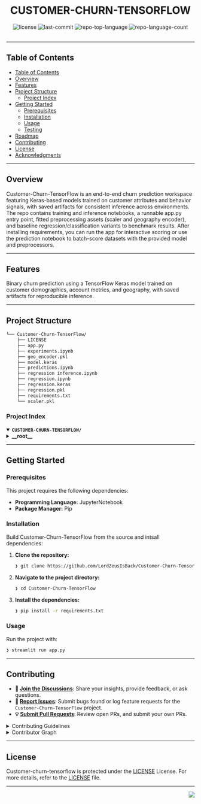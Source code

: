 <div id="top">

<!-- HEADER STYLE: CLASSIC -->
<div align="center">

# CUSTOMER-CHURN-TENSORFLOW

<em></em>

<!-- BADGES -->
<img src="https://img.shields.io/github/license/LordZeusIsBack/Customer-Churn-TensorFlow?style=default&logo=opensourceinitiative&logoColor=white&color=0080ff" alt="license">
<img src="https://img.shields.io/github/last-commit/LordZeusIsBack/Customer-Churn-TensorFlow?style=default&logo=git&logoColor=white&color=0080ff" alt="last-commit">
<img src="https://img.shields.io/github/languages/top/LordZeusIsBack/Customer-Churn-TensorFlow?style=default&color=0080ff" alt="repo-top-language">
<img src="https://img.shields.io/github/languages/count/LordZeusIsBack/Customer-Churn-TensorFlow?style=default&color=0080ff" alt="repo-language-count">

<!-- default option, no dependency badges. -->

<!-- default option, no dependency badges. -->

</div>
<br>

---

## Table of Contents

- [Table of Contents](#table-of-contents)
- [Overview](#overview)
- [Features](#features)
- [Project Structure](#project-structure)
  - [Project Index](#project-index)
- [Getting Started](#getting-started)
  - [Prerequisites](#prerequisites)
  - [Installation](#installation)
  - [Usage](#usage)
  - [Testing](#testing)
- [Roadmap](#roadmap)
- [Contributing](#contributing)
- [License](#license)
- [Acknowledgments](#acknowledgments)

---

## Overview

Customer-Churn-TensorFlow is an end-to-end churn prediction workspace featuring Keras-based models trained on customer attributes and behavior signals, with saved artifacts for consistent inference across environments. The repo contains training and inference notebooks, a runnable app.py entry point, fitted preprocessing assets (scaler and geography encoder), and baseline regression/classification variants to benchmark results. After installing requirements, you can run the app for interactive scoring or use the prediction notebook to batch-score datasets with the provided model and preprocessors.

---

## Features

Binary churn prediction using a TensorFlow Keras model trained on customer demographics, account metrics, and geography, with saved artifacts for reproducible inference.

---

## Project Structure

```sh
└── Customer-Churn-TensorFlow/
    ├── LICENSE
    ├── app.py
    ├── experiments.ipynb
    ├── geo_encoder.pkl
    ├── model.keras
    ├── predictions.ipynb
    ├── regression inference.ipynb
    ├── regression.ipynb
    ├── regression.keras
    ├── regression.pkl
    ├── requirements.txt
    └── scaler.pkl
```

### Project Index

<details open>
	<summary><b><code>CUSTOMER-CHURN-TENSORFLOW/</code></b></summary>
	<!-- __root__ Submodule -->
	<details>
		<summary><b>__root__</b></summary>
		<blockquote>
			<div class='directory-path' style='padding: 8px 0; color: #666;'>
				<code><b>⦿ __root__</b></code>
			<table style='width: 100%; border-collapse: collapse;'>
			<thead>
				<tr style='background-color: #f8f9fa;'>
					<th style='width: 30%; text-align: left; padding: 8px;'>File Name</th>
					<th style='text-align: left; padding: 8px;'>Summary</th>
				</tr>
			</thead>
				<tr style='border-bottom: 1px solid #eee;'>
					<td style='padding: 8px;'><b><a href='https://github.com/LordZeusIsBack/Customer-Churn-TensorFlow/blob/main/LICENSE'>LICENSE</a></b></td>
					<td style='padding: 8px;'>Repository license for Customer-Churn-TensorFlow.</code></td>
				</tr>
				<tr style='border-bottom: 1px solid #eee;'>
					<td style='padding: 8px;'><b><a href='https://github.com/LordZeusIsBack/Customer-Churn-TensorFlow/blob/main/app.py'>app.py</a></b></td>
					<td style='padding: 8px;'>Streamlit entry script for loading scalers/encoders and serving churn predictions from saved Keras and pickle artifacts.</code></td>
				</tr>
				<tr style='border-bottom: 1px solid #eee;'>
					<td style='padding: 8px;'><b><a href='https://github.com/LordZeusIsBack/Customer-Churn-TensorFlow/blob/main/experiments.ipynb'>experiments.ipynb</a></b></td>
					<td style='padding: 8px;'>Exploratory experiments for feature engineering, model trials, and evaluation.</code></td>
				</tr>
				<tr style='border-bottom: 1px solid #eee;'>
					<td style='padding: 8px;'><b><a href='https://github.com/LordZeusIsBack/Customer-Churn-TensorFlow/blob/main/model.keras'>model.keras</a></b></td>
					<td style='padding: 8px;'>Trained TensorFlow Keras classification model for churn prediction.</code></td>
				</tr>
				<tr style='border-bottom: 1px solid #eee;'>
					<td style='padding: 8px;'><b><a href='https://github.com/LordZeusIsBack/Customer-Churn-TensorFlow/blob/main/predictions.ipynb'>predictions.ipynb</a></b></td>
					<td style='padding: 8px;'>Notebook for batch/interactive predictions using saved model and preprocessors.</code></td>
				</tr>
				<tr style='border-bottom: 1px solid #eee;'>
					<td style='padding: 8px;'><b><a href='https://github.com/LordZeusIsBack/Customer-Churn-TensorFlow/blob/main/regression inference.ipynb'>regression inference.ipynb</a></b></td>
					<td style='padding: 8px;'>Inference-only workflow for regression baseline variant on churn-related target.</code></td>
				</tr>
				<tr style='border-bottom: 1px solid #eee;'>
					<td style='padding: 8px;'><b><a href='https://github.com/LordZeusIsBack/Customer-Churn-TensorFlow/blob/main/regression.ipynb'>regression.ipynb</a></b></td>
					<td style='padding: 8px;'>Training notebook for regression baseline and comparisons with classification model.</code></td>
				</tr>
				<tr style='border-bottom: 1px solid #eee;'>
					<td style='padding: 8px;'><b><a href='https://github.com/LordZeusIsBack/Customer-Churn-TensorFlow/blob/main/regression.keras'>regression.keras</a></b></td>
					<td style='padding: 8px;'>Saved Keras model for the regression baseline.</code></td>
				</tr>
				<tr style='border-bottom: 1px solid #eee;'>
					<td style='padding: 8px;'><b><a href='https://github.com/LordZeusIsBack/Customer-Churn-TensorFlow/blob/main/requirements.txt'>requirements.txt</a></b></td>
					<td style='padding: 8px;'>Python dependencies to reproduce the environment.</code></td>
				</tr>
			</table>
		</blockquote>
	</details>
</details>

---

## Getting Started

### Prerequisites

This project requires the following dependencies:

- **Programming Language:** JupyterNotebook
- **Package Manager:** Pip

### Installation

Build Customer-Churn-TensorFlow from the source and intsall dependencies:

1. **Clone the repository:**

   ```sh
   ❯ git clone https://github.com/LordZeusIsBack/Customer-Churn-TensorFlow.git
   ```

2. **Navigate to the project directory:**

   ```sh
   ❯ cd Customer-Churn-TensorFlow
   ```

3. **Install the dependencies:**

   ```sh
   ❯ pip install -r requirements.txt
   ```

### Usage

Run the project with:

```sh
❯ streamlit run app.py
```

---

## Contributing

- **💬 [Join the Discussions](https://github.com/LordZeusIsBack/Customer-Churn-TensorFlow/discussions)**: Share your insights, provide feedback, or ask questions.
- **🐛 [Report Issues](https://github.com/LordZeusIsBack/Customer-Churn-TensorFlow/issues)**: Submit bugs found or log feature requests for the `Customer-Churn-TensorFlow` project.
- **💡 [Submit Pull Requests](https://github.com/LordZeusIsBack/Customer-Churn-TensorFlow/blob/main/CONTRIBUTING.md)**: Review open PRs, and submit your own PRs.

<details closed>
<summary>Contributing Guidelines</summary>

1. **Fork the Repository**: Start by forking the project repository to your github account.
2. **Clone Locally**: Clone the forked repository to your local machine using a git client.
   ```sh
   git clone https://github.com/LordZeusIsBack/Customer-Churn-TensorFlow.git
   ```
3. **Create a New Branch**: Always work on a new branch, giving it a descriptive name.
   ```sh
   git checkout -b new-feature-x
   ```
4. **Make Your Changes**: Develop and test your changes locally.
5. **Commit Your Changes**: Commit with a clear message describing your updates.
   ```sh
   git commit -m 'Implemented new feature x.'
   ```
6. **Push to github**: Push the changes to your forked repository.
   ```sh
   git push origin new-feature-x
   ```
7. **Submit a Pull Request**: Create a PR against the original project repository. Clearly describe the changes and their motivations.
8. **Review**: Once your PR is reviewed and approved, it will be merged into the main branch. Congratulations on your contribution!
</details>

<details closed>
<summary>Contributor Graph</summary>
<br>
<p align="left">
   <a href="https://github.com{/LordZeusIsBack/Customer-Churn-TensorFlow/}graphs/contributors">
      <img src="https://contrib.rocks/image?repo=LordZeusIsBack/Customer-Churn-TensorFlow">
   </a>
</p>
</details>

---

## License

Customer-churn-tensorflow is protected under the [LICENSE](https://mit-license.org/) License. For more details, refer to the [LICENSE](https://github.com/LordZeusIsBack/Customer-Churn-TensorFlow/blob/main/LICENSE) file.

---

<div align="right">

[![][back-to-top]](#top)

</div>

[back-to-top]: https://img.shields.io/badge/-BACK_TO_TOP-151515?style=flat-square
